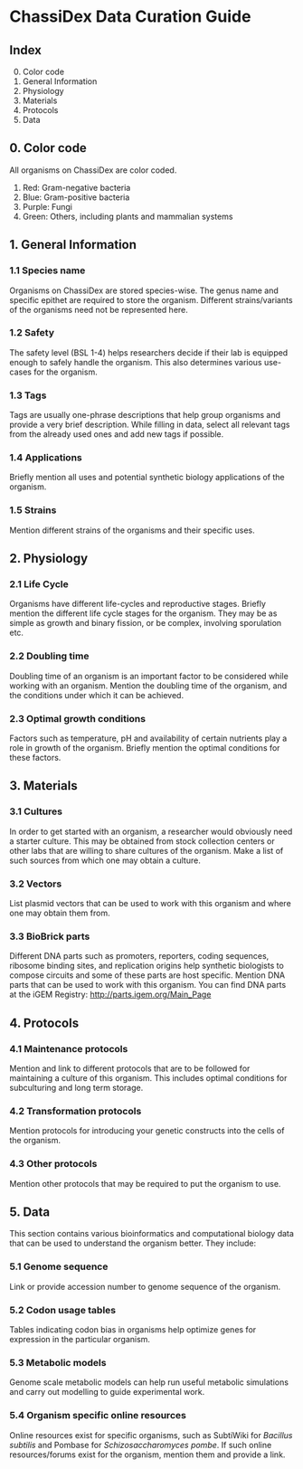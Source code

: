 # ChassiDex Data Curation Guide

## Index
0. Color code
1. General Information
2. Physiology
3. Materials
4. Protocols
5. Data

## 0. Color code
All organisms on ChassiDex are color coded. 
1. Red: Gram-negative bacteria
2. Blue: Gram-positive bacteria
3. Purple: Fungi
4. Green: Others, including plants and mammalian systems

## 1. General Information
### 1.1 Species name
Organisms on ChassiDex are stored species-wise. The genus name and specific epithet are required to store the organism. Different strains/variants of the organisms need not be represented here.

### 1.2 Safety
The safety level (BSL 1-4) helps researchers decide if their lab is equipped enough to safely handle the organism. This also determines various use-cases for the organism.

### 1.3 Tags
Tags are usually one-phrase descriptions that help group organisms and provide a very brief description. While filling in data, select all relevant tags from the already used ones and add new tags if possible.

### 1.4 Applications
Briefly mention all uses and potential synthetic biology applications of the organism.

### 1.5 Strains
Mention different strains of the organisms and their specific uses. 

## 2. Physiology
### 2.1 Life Cycle
Organisms have different life-cycles and reproductive stages. Briefly mention the different life cycle stages for the organism. They may be as simple as growth and binary fission, or be complex, involving sporulation etc.

### 2.2 Doubling time
Doubling time of an organism is an important factor to be considered while working with an organism. Mention the doubling time of the organism, and the conditions under which it can be achieved.

### 2.3 Optimal growth conditions
Factors such as temperature, pH and availability of certain nutrients play a role in growth of the organism. Briefly mention the optimal conditions for these factors.

## 3. Materials
### 3.1 Cultures
In order to get started with an organism, a researcher would obviously need a starter culture. This may be obtained from stock collection centers or other labs that are willing to share cultures of the organism. Make a list of such sources from which one may obtain a culture.

### 3.2 Vectors
List plasmid vectors that can be used to work with this organism and where one may obtain them from.

### 3.3 BioBrick parts
Different DNA parts such as promoters, reporters, coding sequences, ribosome binding sites, and replication origins help synthetic biologists to compose circuits and some of these parts are host specific. Mention DNA parts that can be used to work with this organism. You can find DNA parts at the iGEM Registry: http://parts.igem.org/Main_Page

## 4. Protocols
### 4.1 Maintenance protocols
Mention and link to different protocols that are to be followed for maintaining a culture of this organism. This includes optimal conditions for subculturing and long term storage.

### 4.2 Transformation protocols
Mention protocols for introducing your genetic constructs into the cells of the organism.  

### 4.3 Other protocols
Mention other protocols that may be required to put the organism to use.

## 5. Data
This section contains various bioinformatics and computational biology data that can be used to understand the organism better. They include:

### 5.1 Genome sequence
Link or provide accession number to genome sequence of the organism.

### 5.2 Codon usage tables
Tables indicating codon bias in organisms help optimize genes for expression in the particular organism.

### 5.3 Metabolic models
Genome scale metabolic models can help run useful metabolic simulations and carry out modelling to guide experimental work.

### 5.4 Organism specific online resources
Online resources exist for specific organisms, such as SubtiWiki for *Bacillus subtilis* and Pombase for *Schizosaccharomyces pombe*. If such online resources/forums exist for the organism, mention them and provide a link. 


